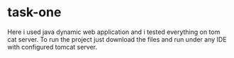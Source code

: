 # task-one

Here i used java dynamic web application and i tested everything on tom cat server. To run the project just download the files and run under any IDE with configured tomcat server.
